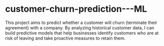 # customer-churn-prediction---ML
This project aims to predict whether a customer will churn (terminate their agreement) with a company. By analyzing historical customer data, I can build predictive models that help businesses identify customers who are at risk of leaving and take proactive measures to retain them.
